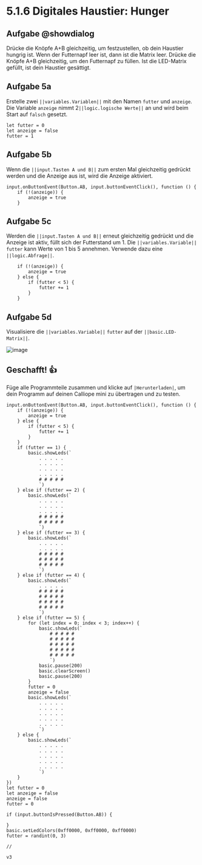 # 5.1.6 Digitales Haustier: Hunger

## Aufgabe @showdialog
Drücke die Knöpfe A+B gleichzeitig, um festzustellen, ob dein Haustier hungrig ist.
Wenn der Futternapf leer ist, dann ist die Matrix leer. Drücke die Knöpfe A+B gleichzeitig,
um den Futternapf zu füllen. Ist die LED-Matrix gefüllt, ist dein Haustier gesättigt.

## Aufgabe 5a
Erstelle zwei ``||variables.Variablen||`` mit den Namen ``futter`` und ``anzeige``.
Die Variable ``anzeige`` nimmt 2``||logic.logische Werte||`` an und wird beim Start auf ``falsch`` gesetzt.

```blocks
let futter = 0
let anzeige = false
futter = 1
```

## Aufgabe 5b
Wenn die ``||input.Tasten A und B||``  zum ersten Mal gleichzeitig gedrückt werden und die Anzeige aus ist, wird die Anzeige aktiviert.

```blocks
input.onButtonEvent(Button.AB, input.buttonEventClick(), function () {
    if (!(anzeige)) {
        anzeige = true
    }
```

## Aufgabe 5c
Werden die ``||input.Tasten A und B||`` erneut gleichzeitig gedrückt und die Anzeige ist aktiv, füllt sich der Futterstand um 1.
Die ``||variables.Variable||`` ``futter`` kann Werte von 1 bis 5 annehmen. Verwende dazu eine ``||logic.Abfrage||``.

```blocks
    if (!(anzeige)) {
        anzeige = true
    } else {
        if (futter < 5) {
            futter += 1
        }
    }
```

## Aufgabe 5d

Visualisiere die ``||variables.Variable||`` ``futter`` auf der ``||basic.LED-Matrix||``. 

![image](https://raw.githubusercontent.com/calliope-edu/arbeitsheft2tutorials/refs/heads/master/static/images/haustier-futter.jpg)

## Geschafft! 👍

Füge alle Programmteile zusammen und klicke auf ``|Herunterladen|``, um dein Programm auf deinen Calliope mini zu übertragen und zu testen.

```blocks
input.onButtonEvent(Button.AB, input.buttonEventClick(), function () {
    if (!(anzeige)) {
        anzeige = true
    } else {
        if (futter < 5) {
            futter += 1
        }
    }
    if (futter == 1) {
        basic.showLeds(`
            . . . . .
            . . . . .
            . . . . .
            . . . . .
            # # # # #
            `)
    } else if (futter == 2) {
        basic.showLeds(`
            . . . . .
            . . . . .
            . . . . .
            # # # # #
            # # # # #
            `)
    } else if (futter == 3) {
        basic.showLeds(`
            . . . . .
            . . . . .
            # # # # #
            # # # # #
            # # # # #
            `)
    } else if (futter == 4) {
        basic.showLeds(`
            . . . . .
            # # # # #
            # # # # #
            # # # # #
            # # # # #
            `)
    } else if (futter == 5) {
        for (let index = 0; index < 3; index++) {
            basic.showLeds(`
                # # # # #
                # # # # #
                # # # # #
                # # # # #
                # # # # #
                `)
            basic.pause(200)
            basic.clearScreen()
            basic.pause(200)
        }
        futter = 0
        anzeige = false
        basic.showLeds(`
            . . . . .
            . . . . .
            . . . . .
            . . . . .
            . . . . .
            `)
    } else {
        basic.showLeds(`
            . . . . .
            . . . . .
            . . . . .
            . . . . .
            . . . . .
            `)
    }
})
let futter = 0
let anzeige = false
anzeige = false
futter = 0
```

```ghost
if (input.buttonIsPressed(Button.AB)) {
	
}
basic.setLedColors(0xff0000, 0xff0000, 0xff0000)
futter = randint(0, 3)
```


```template
//
```

```package
v3
```

